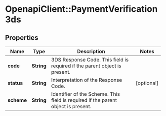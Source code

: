 # OpenapiClient::PaymentVerification3ds

## Properties
Name | Type | Description | Notes
------------ | ------------- | ------------- | -------------
**code** | **String** | 3DS Response Code. This field is required if the parent object is present. | 
**status** | **String** | Interpretation of the Response Code. | [optional] 
**scheme** | **String** | Identifier of the Scheme. This field is required if the parent object is present. | 


